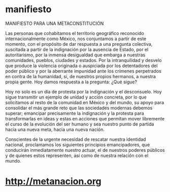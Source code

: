# manifiesto
MANIFIESTO PARA UNA METACONSTITUCIÓN

Las personas que cohabitamos el territorio geográfico reconocido internacionalmente como México, nos conjuntamos a partir de este momento, con el propósito de dar respuesta a una pregunta colectiva, suscitada a partir de la indignación por la ausencia de Estado, por el autoritarismo, por la inmensa desigualdad que embarga a nuestras comunidades, pueblos, ciudades y estados. Por la intranquilidad y desvelo que produce la violencia originada o auspiciada por los detentadores del poder público y por la aberrante impunidad ante los crímenes perpetrados en contra de la humanidad, sí, de nuestros propios hermanos, a nuestra propia gente. Hoy damos respuesta a la pregunta: ¿Qué sigue?


Hoy no solo es un día de protesta por la indignación y el desconsuelo. Hoy sigue transmitir un ejemplo de unidad y acción concreta, por lo que solicitamos al resto de la comunidad en México y del mundo, su apoyo para consolidar el más grande reto que las sociedades modernas debemos superar; emancipar precisamente la indignación y la protesta para transformarlas en ideas y estas en acciones que permitan mover libremente el curso de la evolución del ser humano y sea nuestro punto de partida hacia una nueva meta, hacia una nueva nación.


Conscientes de la urgente necesidad de rescatar nuestra identidad nacional, proclamamos los siguientes principios emancipadores, que conducirán inmediatamente nuestro actuar, el de nuestros poderes públicos y de quienes estos representen, así como de nuestra relación con el mundo.

# http://metanacion.org
